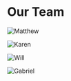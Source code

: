 # Our Team

![Matthew](https://static.igem.wiki/teams/4849/wiki/ged.jpg)

![Karen](https://static.igem.wiki/teams/4849/wiki/kl.jpg)

![Will](https://static.igem.wiki/teams/4849/wiki/wg.jpg)

![Gabriel](https://static.igem.wiki/teams/4849/wiki/mw.jpg)